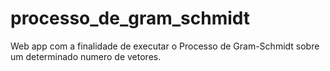 # processo_de_gram_schmidt
Web app com a finalidade de executar o Processo de Gram-Schmidt sobre um determinado numero de vetores.
